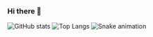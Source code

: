 ### Hi there 👋
![GitHub stats](https://github-readme-stats.vercel.app/api?username=Yuri-Campos&show_icons=true&theme=tokyonight)
![Top Langs](https://github-readme-stats.vercel.app/api/top-langs/?username=Yuri-Campos&theme=tokyonight)
![Snake animation](https://github.com/Yuri-Campos/Yuri-Campos/blob/output/github-contribution-grid-snake.svg)
 
<!--
**Yuri-Campos/Yuri-Campos** is a ✨ _special_ ✨ repository because its `README.md` (this file) appears on your GitHub profile.

Here are some ideas to get you started:

- 🔭 I’m currently working on ...
- 🌱 I’m currently learning ...
- 👯 I’m looking to collaborate on ...
- 🤔 I’m looking for help with ...
- 💬 Ask me about ...
- 📫 How to reach me: ...
- 😄 Pronouns: ...
- ⚡ Fun fact: ...
-->
